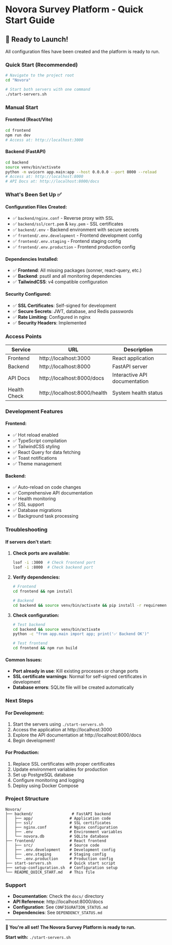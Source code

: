 # Novora Survey Platform - Quick Start Guide

## 🚀 **Ready to Launch!**

All configuration files have been created and the platform is ready to run.

### **Quick Start (Recommended)**

```bash
# Navigate to the project root
cd "Novora"

# Start both servers with one command
./start-servers.sh
```

### **Manual Start**

#### **Frontend (React/Vite)**
```bash
cd frontend
npm run dev
# Access at: http://localhost:3000
```

#### **Backend (FastAPI)**
```bash
cd backend
source venv/bin/activate
python -m uvicorn app.main:app --host 0.0.0.0 --port 8000 --reload
# Access at: http://localhost:8000
# API Docs at: http://localhost:8000/docs
```

### **What's Been Set Up** ✅

#### **Configuration Files Created:**
- ✅ `backend/nginx.conf` - Reverse proxy with SSL
- ✅ `backend/ssl/cert.pem` & `key.pem` - SSL certificates
- ✅ `backend/.env` - Backend environment with secure secrets
- ✅ `frontend/.env.development` - Frontend development config
- ✅ `frontend/.env.staging` - Frontend staging config
- ✅ `frontend/.env.production` - Frontend production config

#### **Dependencies Installed:**
- ✅ **Frontend**: All missing packages (sonner, react-query, etc.)
- ✅ **Backend**: psutil and all monitoring dependencies
- ✅ **TailwindCSS**: v4 compatible configuration

#### **Security Configured:**
- ✅ **SSL Certificates**: Self-signed for development
- ✅ **Secure Secrets**: JWT, database, and Redis passwords
- ✅ **Rate Limiting**: Configured in nginx
- ✅ **Security Headers**: Implemented

### **Access Points**

| Service | URL | Description |
|---------|-----|-------------|
| Frontend | http://localhost:3000 | React application |
| Backend | http://localhost:8000 | FastAPI server |
| API Docs | http://localhost:8000/docs | Interactive API documentation |
| Health Check | http://localhost:8000/health | System health status |

### **Development Features**

#### **Frontend:**
- ✅ Hot reload enabled
- ✅ TypeScript compilation
- ✅ TailwindCSS styling
- ✅ React Query for data fetching
- ✅ Toast notifications
- ✅ Theme management

#### **Backend:**
- ✅ Auto-reload on code changes
- ✅ Comprehensive API documentation
- ✅ Health monitoring
- ✅ SSL support
- ✅ Database migrations
- ✅ Background task processing

### **Troubleshooting**

#### **If servers don't start:**

1. **Check ports are available:**
   ```bash
   lsof -i :3000  # Check frontend port
   lsof -i :8000  # Check backend port
   ```

2. **Verify dependencies:**
   ```bash
   # Frontend
   cd frontend && npm install
   
   # Backend
   cd backend && source venv/bin/activate && pip install -r requirements/base.txt
   ```

3. **Check configuration:**
   ```bash
   # Test backend
   cd backend && source venv/bin/activate
   python -c "from app.main import app; print('✅ Backend OK')"
   
   # Test frontend
   cd frontend && npm run build
   ```

#### **Common Issues:**

- **Port already in use**: Kill existing processes or change ports
- **SSL certificate warnings**: Normal for self-signed certificates in development
- **Database errors**: SQLite file will be created automatically

### **Next Steps**

#### **For Development:**
1. Start the servers using `./start-servers.sh`
2. Access the application at http://localhost:3000
3. Explore the API documentation at http://localhost:8000/docs
4. Begin development!

#### **For Production:**
1. Replace SSL certificates with proper certificates
2. Update environment variables for production
3. Set up PostgreSQL database
4. Configure monitoring and logging
5. Deploy using Docker Compose

### **Project Structure**

```
Novora/
├── backend/                 # FastAPI backend
│   ├── app/                # Application code
│   ├── ssl/                # SSL certificates
│   ├── nginx.conf          # Nginx configuration
│   ├── .env                # Environment variables
│   └── novora.db           # SQLite database
├── frontend/               # React frontend
│   ├── src/                # Source code
│   ├── .env.development    # Development config
│   ├── .env.staging        # Staging config
│   └── .env.production     # Production config
├── start-servers.sh        # Quick start script
├── setup-configuration.sh  # Configuration setup
└── README_QUICK_START.md   # This file
```

### **Support**

- **Documentation**: Check the `docs/` directory
- **API Reference**: http://localhost:8000/docs
- **Configuration**: See `CONFIGURATION_STATUS.md`
- **Dependencies**: See `DEPENDENCY_STATUS.md`

---

**🎉 You're all set! The Novora Survey Platform is ready to run.**

**Start with:** `./start-servers.sh`
